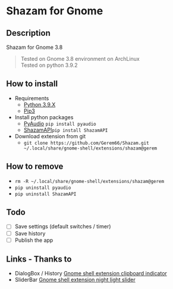 # Shazam for Gnome

## Description
Shazam for Gnome 3.8
> Tested on Gnome 3.8 environment on ArchLinux  
> Tested on python 3.9.2

## How to install
- Requirements
    * [Python 3.9.X](https://www.python.org/)
    * [Pip3](https://pypi.org/project/pip/)
- Install python packages
    * [PyAudio](https://pypi.org/project/PyAudio/) `pip install pyaudio`
    * [ShazamAPI](https://pypi.org/project/ShazamAPI/)`pip install ShazamAPI`
- Download extension from git
    * `git clone https://github.com/Gerem66/Shazam.git ~/.local/share/gnome-shell/extensions/shazam@gerem`

## How to remove
* `rm -R ~/.local/share/gnome-shell/extensions/shazam@gerem`
* `pip uninstall pyaudio`
* `pip uninstall ShazamAPI`

## Todo
- [ ] Save settings (default switches / timer)
- [ ] Save history
- [ ] Publish the app
<!--
### Interface
- [x] Faire une interface
- [x] Switch pour activer / désavtiver l'auto shazam
- [x] Historique (date + titre + lien shazam) + "Supprimer l'historique"
### Features
- [x] Slider pour modifier la fréquences des scans
- [x] Récupérer et afficher le lien Shazam
- [x] Switch pour l'autoclipboard
- [x] Ajouter un scan pour une unique musique
- [x] Auto copy on clipboard
### System
- [ ] Sauvegarder les paramètres (switchs par défaut / timer)
- [ ] Sauvegarder l'historique
- [x] Optimiser la vitesse de détection et les perfs (async)
- [x] Fenêtre de confirmation pour supprimer l'historique
- [x] Enlever la première notification vide
- [x] Ne pas enregistrer les même sons consécutifs
- [x] Lire le contenu des fichiers depuis js
- [x] Supprimer les fichiers à la fin de l'utilisation
- [x] Afficher un msg si aucun son trouvé pr le "single shazam"
### Finish
- [ ] Publier l'app
-->

## Links - Thanks to
* DialogBox / History [Gnome shell extension clipboard indicator](https://github.com/Tudmotu/gnome-shell-extension-clipboard-indicator)
* SliderBar [Gnome shell extension night light slider](https://codeberg.org/kiyui/gnome-shell-night-light-slider-extension)
